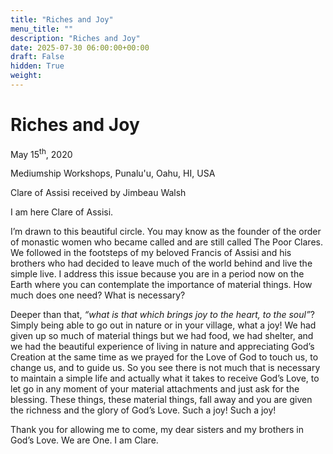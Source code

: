 ```yaml
---
title: "Riches and Joy"
menu_title: ""
description: "Riches and Joy"
date: 2025-07-30 06:00:00+00:00
draft: False
hidden: True
weight:
---
```

# Riches and Joy

May 15<sup>th</sup>, 2020

Mediumship Workshops, Punalu'u, Oahu, HI, USA

Clare of Assisi received by Jimbeau Walsh

I am here Clare of Assisi.

I’m drawn to this beautiful circle. You may know as the founder of the order of monastic women who became called and are still called The Poor Clares. We followed in the footsteps of my beloved Francis of Assisi and his brothers who had decided to leave much of the world behind and live the simple live. I address this issue because you are in a period now on the Earth where you can contemplate the importance of material things. How much does one need? What is necessary?

Deeper than that, *“what is that which brings joy to the heart, to the soul”*? Simply being able to go out in nature or in your village, what a joy! We had given up so much of material things but we had food, we had shelter, and we had the beautiful experience of living in nature and appreciating God’s Creation at the same time as we prayed for the Love of God to touch us, to change us, and to guide us. So you see there is not much that is necessary to maintain a simple life and actually what it takes to receive God’s Love, to let go in any moment of your material attachments and just ask for the blessing. These things, these material things, fall away and you are given the richness and the glory of God’s Love. Such a joy! Such a joy!

Thank you for allowing me to come, my dear sisters and my brothers in God’s Love. We are One. I am Clare.
